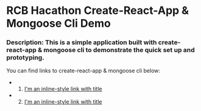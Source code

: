 # RCB Hacathon Create-React-App & Mongoose Cli Demo
### Description: This is a simple application built with create-react-app & mongoose cli to demonstrate the quick set up and prototyping.

You can find links to create-react-app & mongoose cli below:
* 1. [I'm an inline-style link with title](https://github.com/facebookincubator/create-react-app "Create React App")
* 2. [I'm an inline-style link with title](https://www.npmjs.com/package/mongoose-cli "Mongoose Cli")
